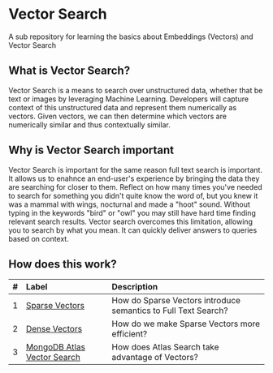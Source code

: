 # Vector Search
A sub repository for learning the basics about Embeddings (Vectors) and Vector Search

## What is Vector Search?
Vector Search is a means to search over unstructured data, whether that be text or images by leveraging Machine Learning. Developers will capture context of this unstructured data and represent them numerically as vectors. Given vectors, we can then determine which vectors are numerically similar and thus contextually similar. 

## Why is Vector Search important
Vector Search is important for the same reason full text search is important. It allows us to enahnce an end-user's experience by bringing the data they are searching for closer to them. Reflect on how many times you've needed to search for something you didn't quite know the word of, but you knew it was a mammal with wings, nocturnal and made a "hoot" sound. Without typing in the keywords "bird" or "owl" you may still have hard time finding relevant search results. Vector search overcomes this limitation, allowing you to search by what you mean. It can quickly deliver answers to queries based on context.

## How does this work? 


| # | Label                                                       | Description |
|:--|:------------------------------------------------------------|:-----------|
| 1 | [Sparse Vectors](SparseVectors)  | How do Sparse Vectors introduce semantics to Full Text Search? |
| 2 | [Dense Vectors](DenseVectors)     | How do we make Sparse Vectors more efficient? |
| 3 | [MongoDB Atlas Vector Search](foundations/)     | How does Atlas Search take advantage of Vectors?|
